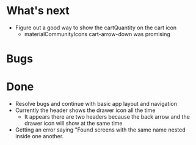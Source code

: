 # What's next
* Figure out a good way to show the cartQuantity on the cart icon
    * materialCommunityIcons cart-arrow-down was promising


# Bugs


# Done
* Resolve bugs and continue with basic app layout and navigation
* Currently the header shows the drawer icon all the time
    * It appears there are two headers because the back arrow and the drawer icon will show at the same time
* Getting an error saying "Found screens with the same name nested inside one another. 